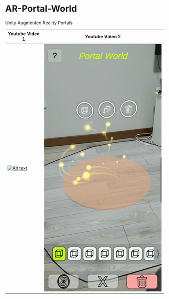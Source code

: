 # AR-Portal-World
Unity Augmented Reality Portals


| Youtube Video 1                     | Youtube Video 2                     |
| ----------------------------------- | ----------------------------------- |
| [![Alt text](/SS/1.gif?raw=true "Example Gif")](https://youtu.be/pbp6-oOGEcY) | [![Video 2](/SS/2.PNG "2")](https://youtu.be/_hBEmU1KDrg) |